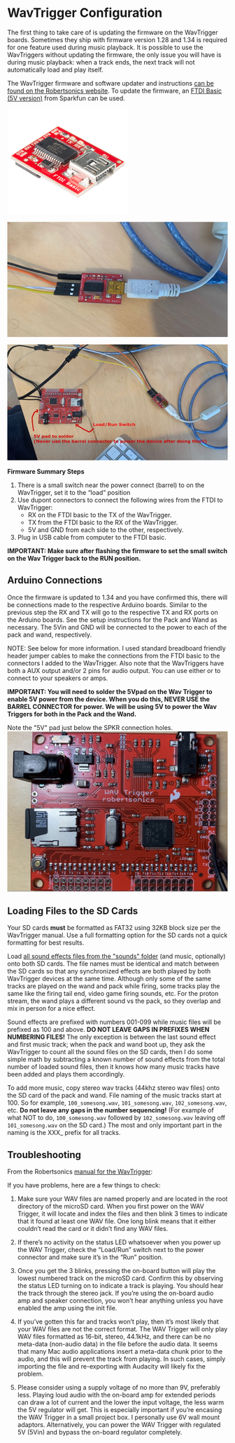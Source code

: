 # WavTrigger Configuration

The first thing to take care of is updating the firmware on the WavTrigger boards. Sometimes they ship with firmware version 1.28 and 1.34 is required for one feature used during music playback. It is possible to use the WavTriggers without updating the firmware, the only issue you will have is during music playback: when a track ends, the next track will not automatically load and play itself.

The WavTrigger firmware and software updater and instructions [can be found on the Robertsonics website](https://www.robertsonics.com/wav-trigger). To update the firmware, an [FTDI Basic (5V version)](https://www.sparkfun.com/products/9716) from Sparkfun can be used.

![](images/FTDI.png)

![](images/WavTriggerFTDI.jpg)

![](images/WavTrigger5V.jpg)

**Firmware Summary Steps**

1. There is a small switch near the power connect (barrel) to on the WavTrigger, set it to the “load” position
1. Use dupont connectors to connect the following wires from the FTDI to WavTrigger:
	- RX on the FTDI basic to the TX of the WavTrigger.
	- TX from the FTDI basic to the RX of the WavTrigger.
	- 5V and GND from each side to the other, respectively.
1. Plug in USB cable from computer to the FTDI basic.

**IMPORTANT: Make sure after flashing the firmware to set the small switch on the Wav Trigger back to the RUN position.**

## Arduino Connections

Once the firmware is updated to 1.34 and you have confirmed this, there will be connections made to the respective Arduino boards. Similar to the previous step the RX and TX will go to the respective TX and RX ports on the Arduino boards. See the setup instructions for the Pack and Wand as necessary. The 5Vin and GND will be connected to the power to each of the pack and wand, respectively.

NOTE: See below for more information. I used standard breadboard friendly header jumper cables to make the connections from the FTDI basic to the connectors I added to the WavTrigger. Also note that the WavTriggers have both a AUX output and/or 2 pins for audio output. You can use either or to connect to your speakers or amps.

**IMPORTANT: You will need to solder the 5Vpad on the Wav Trigger to enable 5V power from the device. When you do this, NEVER USE the BARREL CONNECTOR for power. We will be using 5V to power the Wav Triggers for both in the Pack and the Wand.**

Note the "5V" pad just below the SPKR connection holes.
![](images/WavTrigger.jpg)

## Loading Files to the SD Cards

Your SD cards **must** be formatted as FAT32 using 32KB block size per the WavTrigger manual. Use a full formatting option for the SD cards not a quick formatting for best results.

Load [all sound effects files from the "sounds" folder](sounds) (and music, optionally) onto both SD cards. The file names must be identical and match between the SD cards so that any synchronized effects are both played by both WavTrigger devices at the same time. Although only some of the same tracks are played on the wand and pack while firing, some tracks play the same like the firing tail end, video game firing sounds, etc. For the proton stream, the wand plays a different sound vs the pack, so they overlap and mix in person for a nice effect.

Sound effects are prefixed with numbers 001-099 while music files will be prefixed as 100 and above. **DO NOT LEAVE GAPS IN PREFIXES WHEN NUMBERING FILES!** The only exception is between the last sound effect and first music track; when the pack and wand boot up, they ask the WavTrigger to count all the sound files on the SD cards, then I do some simple math by subtracting a known number of sound effects from the total number of loaded sound files, then it knows how many music tracks have been added and plays them accordingly.

To add more music, copy stereo wav tracks (44khz stereo wav files) onto the SD card of the pack and wand. File naming of the music tracks start at 100. So for example, `100_somesong.wav`, `101_somesong.wav`, `102_somesong.wav`, etc. **Do not leave any gaps in the number sequencing!** (For example of what NOT to do, `100_somesong.wav` followed by `102_somesong.wav` leaving off `101_somesong.wav` on the SD card.) The most and only important part in the naming is the XXX_ prefix for all tracks.

## Troubleshooting

From the Robertsonics [manual for the WavTrigger](https://static1.squarespace.com/static/62ab6e0d1f3ea036834d4a0b/t/63c331cab98b7f0d1d5fe04b/1673736656985/WT_UserGuide_20230114.pdf):

If you have problems, here are a few things to check:

1. Make sure your WAV files are named properly and are located in the root directory of the microSD card. When you first power on the WAV Trigger, it will locate and index the files and then blink 3 times to indicate that it found at least one WAV file. One long blink means that it either couldn’t read the card or it didn’t find any WAV files.

1. If there’s no activity on the status LED whatsoever when you power up the WAV Trigger, check the “Load/Run” switch next to the power connector and make sure it’s in the “Run” position.

1. Once you get the 3 blinks, pressing the on-board button will play the lowest numbered track on the microSD card. Confirm this by observing the status LED turning on to indicate a track is playing. You should hear the track through the stereo jack. If you’re using the on-board audio amp and speaker connection, you won’t hear anything unless you have enabled the amp using the init file.

1. If you’ve gotten this far and tracks won’t play, then it’s most likely that your WAV files are not the correct format. The WAV Trigger will only play WAV files formatted as 16-bit, stereo, 44.1kHz, and there can be no meta-data (non-audio data) in the file before the audio data. It seems that many Mac audio applications insert a meta-data chunk prior to the audio, and this will prevent the track from playing. In such cases, simply importing the file and re-exporting with Audacity will likely fix the problem.

1. Please consider using a supply voltage of no more than 9V, preferably less. Playing loud audio with the on-board amp for extended periods can draw a lot of current and the lower the input voltage, the less warm the 5V regulator will get. This is especially important if you’re encasing the WAV Trigger in a small project box. I personally use 6V wall mount adaptors. Alternatively, you can power the WAV Trigger with regulated 5V (5Vin) and bypass the on-board regulator completely.